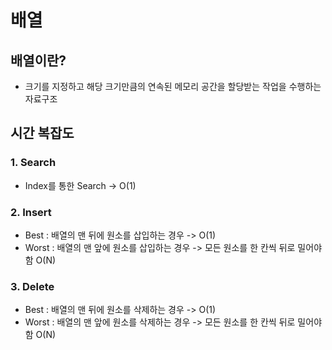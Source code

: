 # 배열  

## 배열이란?  
- 크기를 지정하고 해당 크기만큼의 연속된 메모리 공간을 할당받는 작업을 수행하는 자료구조  

## 시간 복잡도  

### 1. Search  
- Index를 통한 Search -> O(1)  

### 2. Insert  
- Best : 배열의 맨 뒤에 원소를 삽입하는 경우 -> O(1)  
- Worst : 배열의 맨 앞에 원소를 삽입하는 경우 -> 모든 원소를 한 칸씩 뒤로 밀어야 함 O(N)  

### 3. Delete
- Best : 배열의 맨 뒤에 원소를 삭제하는 경우 -> O(1)  
- Worst : 배열의 맨 앞에 원소를 삭제하는 경우 -> 모든 원소를 한 칸씩 뒤로 밀어야 함 O(N)  
